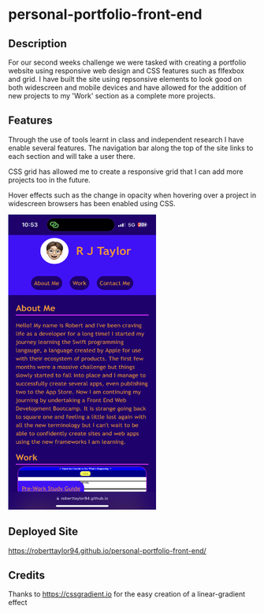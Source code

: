 # personal-portfolio-front-end

## Description
For our second weeks challenge we were tasked with creating a portfolio website using responsive web design and CSS features such as flfexbox and grid. I have built the site using repsonsive elements to look good on both widescreen and mobile devices and have allowed for the addition of new projects to my 'Work' section as a complete more projects.

## Features
Through the use of tools learnt in class and independent research I have enable several features. The navigation bar along the top of the site links to each section and will take a user there. 

CSS grid has allowed me to create a responsive grid that I can add more projects too in the future.

Hover effects such as the change in opacity when hovering over a project in widescreen browsers has been enabled using CSS.

<img src="assets/mobile-app.screenshot.PNG" width = "300" height = "600">

## Deployed Site
https://roberttaylor94.github.io/personal-portfolio-front-end/

## Credits
Thanks to https://cssgradient.io for the easy creation of a linear-gradient effect
